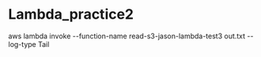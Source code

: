 # Lambda_practice2







aws lambda invoke --function-name read-s3-jason-lambda-test3 out.txt --log-type Tail